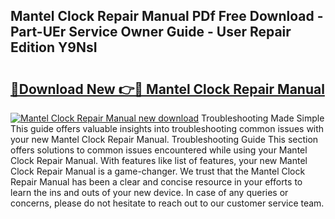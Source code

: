 ## Mantel Clock Repair Manual PDf Free Download - Part-UEr Service Owner Guide - User Repair Edition Y9NsI

# <h2><a href="http://bc93148.oget.top/?id=Mantel+Clock+Repair+Manual">🔗Download New 👉🔴 Mantel Clock Repair Manual</a></h2>

[![Mantel Clock Repair Manual new download](https://i.imgur.com/5g1atiW.png)](http://bc93148.oget.top/?id=Mantel+Clock+Repair+Manual)
Troubleshooting Made Simple This guide offers valuable insights into troubleshooting common issues with your new Mantel Clock Repair Manual. Troubleshooting Guide This section offers solutions to common issues encountered while using your Mantel Clock Repair Manual. With features like list of features, your new Mantel Clock Repair Manual is a game-changer. We trust that the Mantel Clock Repair Manual has been a clear and concise resource in your efforts to learn the ins and outs of your new device. In case of any queries or concerns, please do not hesitate to reach out to our customer service team.
